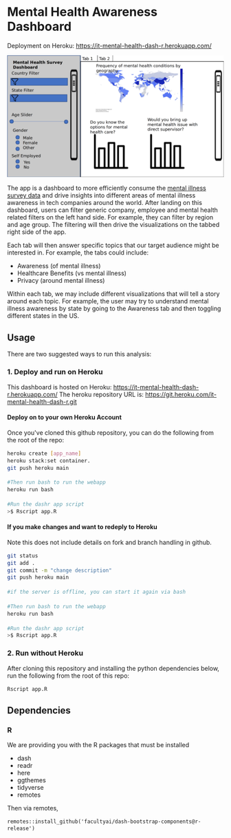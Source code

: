 # Mental Health Awareness Dashboard
Deployment on Heroku: https://it-mental-health-dash-r.herokuapp.com/

![app sketch](images/app_sketch_v1.png)

The app is a dashboard to more efficiently consume the [mental illness survey data](https://www.kaggle.com/osmi/mental-health-in-tech-survey) and drive insights into different areas of mental illness awareness in tech companies around the world. After landing on this dashboard, users can filter generic company, employee and mental health related filters on the left hand side. For example, they can filter by region and age group. The filtering will then drive the visualizations on the tabbed right side of the app.

Each tab will then answer specific topics that our target audience might be interested in. For example, the tabs could include:
- Awareness (of mental illness)
- Healthcare Benefits (vs mental illness)
- Privacy (around mental illness)

Within each tab, we may include different visualizations that will tell a story around each topic. For example, the user may try to understand mental illness awareness by state by going to the Awareness tab and then toggling different states in the US.


## Usage

There are two suggested ways to run this analysis:

### 1. Deploy and run on Heroku

This dashboard is hosted on Heroku: https://it-mental-health-dash-r.herokuapp.com/ 
The heroku repository URL is: https://git.heroku.com/it-mental-health-dash-r.git

#### Deploy on to your own Heroku Account
Once you've cloned this github repository, you can do the following from the root of the repo:
```bash
heroku create [app_name]
heroku stack:set container.
git push heroku main

#Then run bash to run the webapp
heroku run bash

#Run the dashr app script
>$ Rscript app.R
```
#### If you make changes and want to redeply to Heroku
Note this does not include details on fork and branch handling in github.
```bash
git status
git add .
git commit -m "change description"
git push heroku main

#if the server is offline, you can start it again via bash

#Then run bash to run the webapp
heroku run bash

#Run the dashr app script
>$ Rscript app.R
```
### 2. Run without Heroku

After cloning this repository and installing the python dependencies below, run the following from the root of this repo:

```bash
Rscript app.R
```


## Dependencies

### R

We are providing you with the R packages that must be installed 

- dash
- readr
- here
- ggthemes
- tidyverse
- remotes

Then via remotes,
```
remotes::install_github('facultyai/dash-bootstrap-components@r-release')
```
